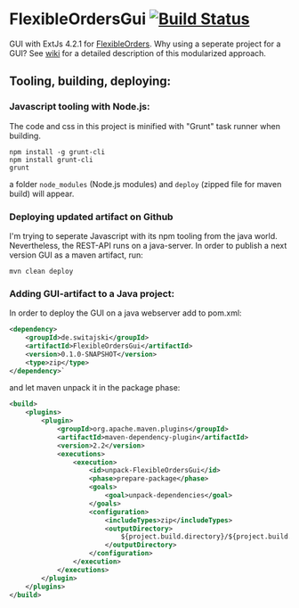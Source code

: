 # FlexibleOrdersGui <a href="https://travis-ci.org/Switajski/FlexibleOrdersGui">![Build Status](https://travis-ci.org/Switajski/FlexibleOrdersGui.svg)</a>

GUI with ExtJs 4.2.1 for [FlexibleOrders](https://github.com/Switajski/FlexibleOrders). Why using a seperate project for a GUI? See [wiki](http://wiki.switajski.de/howto-create-own-webjar-on-github.md) for a detailed description of this modularized approach.

## Tooling, building, deploying:

### Javascript tooling with Node.js:
The code and css in this project is minified with "Grunt" task runner when building.
``` 
npm install -g grunt-cli
npm install grunt-cli
grunt
```
a folder `node_modules` (Node.js modules) and `deploy` (zipped file for maven build) will appear.

### Deploying updated artifact on Github
I'm trying to seperate Javascript with its npm tooling from the java world. Nevertheless, the REST-API runs on a java-server. In order to publish a next version GUI as a maven artifact, run:
```
mvn clean deploy
```

### Adding GUI-artifact to a Java project:
In order to deploy the GUI on a java webserver add to pom.xml:

```xml
<dependency>
    <groupId>de.switajski</groupId>
    <artifactId>FlexibleOrdersGui</artifactId>
    <version>0.1.0-SNAPSHOT</version>
    <type>zip</type>
</dependency>`
```

and let maven unpack it in the package phase:
```xml
<build>
    <plugins>
        <plugin>
            <groupId>org.apache.maven.plugins</groupId>
            <artifactId>maven-dependency-plugin</artifactId>
            <version>2.2</version>
            <executions>
                <execution>
                    <id>unpack-FlexibleOrdersGui</id>
                    <phase>prepare-package</phase>
                    <goals>
                        <goal>unpack-dependencies</goal>
                    </goals>
                    <configuration>
                        <includeTypes>zip</includeTypes>
                        <outputDirectory>
                            ${project.build.directory}/${project.build.finalName}/
                        </outputDirectory>
                    </configuration>
                </execution>
            </executions>
        </plugin>
    </plugins>
</build>
```